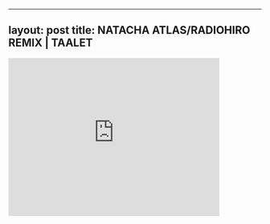 

---
layout: post
title: NATACHA ATLAS/RADIOHIRO REMIX | TAALET
---


<iframe width="420" height="315" src="http://www.youtube.com/embed/syvEgRdevOg" frameborder="0" allowfullscreen></iframe>

